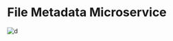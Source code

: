 File Metadata Microservice
==========================
![d](https://cloud.githubusercontent.com/assets/11310584/26089261/eb856500-3a2e-11e7-904a-318cb060744b.jpg)
